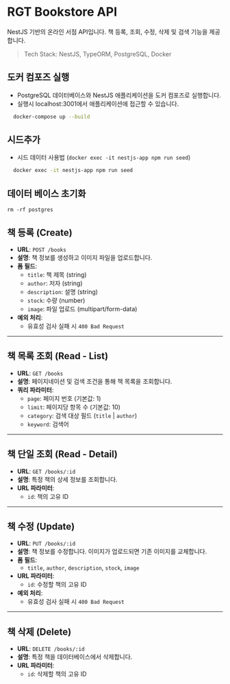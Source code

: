 # RGT Bookstore API

NestJS 기반의 온라인 서점 API입니다. 책 등록, 조회, 수정, 삭제 및 검색 기능을 제공합니다.

> Tech Stack: NestJS, TypeORM, PostgreSQL, Docker

## 도커 컴포즈 실행
- PostgreSQL 데이터베이스와 NestJS 애플리케이션을 도커 컴포즈로 실행합니다.
- 실행시 localhost:3001에서 애플리케이션에 접근할 수 있습니다.
```bash
  docker-compose up --build 
```

## 시드추가

- 시드 데이터 사용법 (`docker exec -it nestjs-app npm run seed`)

```bash
  docker exec -it nestjs-app npm run seed
```
## 데이터 베이스 초기화

```
rm -rf postgres
```

## 책 등록 (Create)

- **URL**: `POST /books`
- **설명**: 책 정보를 생성하고 이미지 파일을 업로드합니다.
- **폼 필드**:
    - `title`: 책 제목 (string)
    - `author`: 저자 (string)
    - `description`: 설명 (string)
    - `stock`: 수량 (number)
    - `image`: 파일 업로드 (multipart/form-data)
- **예외 처리**:
    - 유효성 검사 실패 시 `400 Bad Request`

---

## 책 목록 조회 (Read - List)

- **URL**: `GET /books`
- **설명**: 페이지네이션 및 검색 조건을 통해 책 목록을 조회합니다.
- **쿼리 파라미터**:
    - `page`: 페이지 번호 (기본값: 1)
    - `limit`: 페이지당 항목 수 (기본값: 10)
    - `category`: 검색 대상 필드 (`title` | `author`)
    - `keyword`: 검색어

---

## 책 단일 조회 (Read - Detail)

- **URL**: `GET /books/:id`
- **설명**: 특정 책의 상세 정보를 조회합니다.
- **URL 파라미터**:
    - `id`: 책의 고유 ID

---

## 책 수정 (Update)

- **URL**: `PUT /books/:id`
- **설명**: 책 정보를 수정합니다. 이미지가 업로드되면 기존 이미지를 교체합니다.
- **폼 필드**:
    - `title`, `author`, `description`, `stock`, `image`
- **URL 파라미터**:
    - `id`: 수정할 책의 고유 ID
- **예외 처리**:
    - 유효성 검사 실패 시 `400 Bad Request`

---

## 책 삭제 (Delete)

- **URL**: `DELETE /books/:id`
- **설명**: 특정 책을 데이터베이스에서 삭제합니다.
- **URL 파라미터**:
    - `id`: 삭제할 책의 고유 ID
